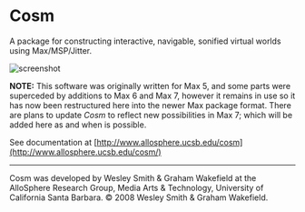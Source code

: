 # Cosm

A package for constructing interactive, navigable, sonified virtual worlds using Max/MSP/Jitter.

![screenshot](http://www.allosphere.ucsb.edu/cosm/img/gl_9_1_2010_1912409.gif)

**NOTE:** This software was originally written for Max 5, and some parts were superceded by additions to Max 6 and Max 7, however it remains in use so it has now been restructured here into the newer Max package format. There are plans to update *Cosm* to reflect new possibilities in Max 7; which will be added here as and when is possible. 

See documentation at [http://www.allosphere.ucsb.edu/cosm](http://www.allosphere.ucsb.edu/cosm/)

---

Cosm was developed by Wesley Smith & Graham Wakefield at the AlloSphere Research Group, Media Arts & Technology, University of California Santa Barbara.
© 2008 Wesley Smith & Graham Wakefield.
